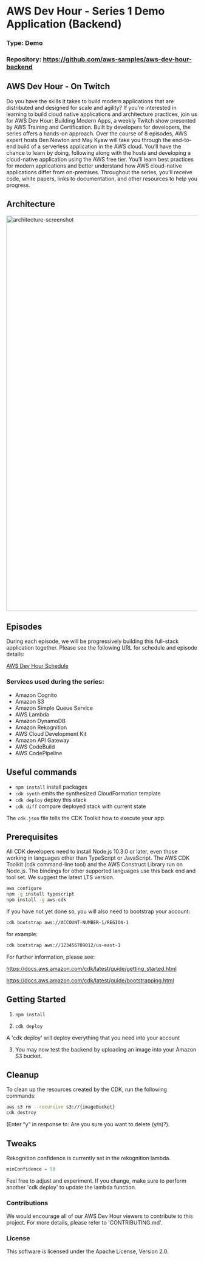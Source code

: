 # AWS Dev Hour - Series 1 Demo Application (Backend)
### Type: Demo
### Repository:  https://github.com/aws-samples/aws-dev-hour-backend

## AWS Dev Hour - On Twitch
Do you have the skills it takes to build modern applications that are distributed and designed for scale and agility? If you’re interested in learning to build cloud native applications and architecture practices, join us for AWS Dev Hour: Building Modern Apps, a weekly Twitch show presented by AWS Training and Certification. Built by developers for developers, the series offers a hands-on approach. Over the course of 8 episodes, AWS expert hosts Ben Newton and May Kyaw will take you through the end-to-end build of a serverless application in the AWS cloud. You’ll have the chance to learn by doing, following along with the hosts and developing a cloud-native application using the AWS free tier. You’ll learn best practices for modern applications and better understand how AWS cloud-native applications differ from on-premises. Throughout the series, you’ll receive code, white papers, links to documentation, and other resources to help you progress. 


## Architecture
<img width="1042" alt="architecture-screenshot" src="https://awsdevhour.s3-accelerate.amazonaws.com/architecture.jpg">

## Episodes

During each episode, we will be progressively building this full-stack application together. Please see the following URL for schedule and episode details: 

[AWS Dev Hour Schedule](https://pages.awscloud.com/traincert-twitch-dev-hour?sc_icampaign=event_twitch_devhour_launch_hosts&sc_channel=sm)


### Services used during the series:

- Amazon Cognito
- Amazon S3
- Amazon Simple Queue Service
- AWS Lambda
- Amazon DynamoDB
- Amazon Rekognition
- AWS Cloud Development Kit
- Amazon API Gateway
- AWS CodeBuild
- AWS CodePipeline

## Useful commands

 * `npm install`     install packages
 * `cdk synth`       emits the synthesized CloudFormation template
 * `cdk deploy`      deploy this stack
 * `cdk diff`        compare deployed stack with current state

 The `cdk.json` file tells the CDK Toolkit how to execute your app.

## Prerequisites

All CDK developers need to install Node.js 10.3.0 or later, even those working in languages other than TypeScript or JavaScript. The AWS CDK Toolkit (cdk command-line tool) and the AWS Construct Library run on Node.js. The bindings for other supported languages use this back end and tool set. We suggest the latest LTS version.

```bash
aws configure
npm -g install typescript
npm install -g aws-cdk
```
If you have not yet done so, you will also need to bootstrap your account:

```bash
cdk bootstrap aws://ACCOUNT-NUMBER-1/REGION-1
```

for example:

```bash
cdk bootstrap aws://123456789012/us-east-1
```


For further information, please see:

https://docs.aws.amazon.com/cdk/latest/guide/getting_started.html

https://docs.aws.amazon.com/cdk/latest/guide/bootstrapping.html

## Getting Started

1. `npm install` 

2. `cdk deploy`

A 'cdk deploy' will deploy everything that you need into your account

3. You may now test the backend by uploading an image into your Amazon S3 bucket. 

## Cleanup

To clean up the resources created by the CDK, run the following commands:
```bash
aws s3 rm --recursive s3://{imageBucket}
cdk destroy
```
(Enter “y” in response to: Are you sure you want to delete (y/n)?).

## Tweaks

Rekognition confidence is currently set in the rekognition lambda. 
```python
minConfidence = 50
```  
Feel free to adjust and experiment. 
If you change, make sure to perform another 'cdk deploy' to update the lambda function. 

### Contributions

We would encourage all of our AWS Dev Hour viewers to contribute to this project. For more details, please refer to 'CONTRIBUTING.md'.

### License

This software is licensed under the Apache License, Version 2.0.